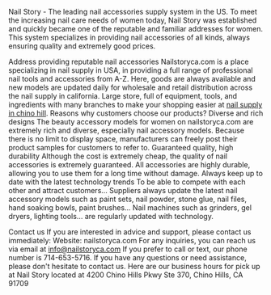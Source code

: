 Nail Story - The leading nail accessories supply system in the US.
To meet the increasing nail care needs of women today, Nail Story was established and quickly became one of the reputable and familiar addresses for women. 
This system specializes in providing nail accessories of all kinds, always ensuring quality and extremely good prices.

Address providing reputable nail accessories
Nailstoryca.com is a place specializing in nail supply in USA, in providing a full range of professional nail tools and accessories from A-Z. 
Here, goods are always available and new models are updated daily for wholesale and retail distribution across the nail supply in california.
Large store, full of equipment, tools, and ingredients with many branches to make your shopping easier at [nail supply in chino hill](https://www.nailstoryca.com).
Reasons why customers choose our products?
Diverse and rich designs
The beauty accessory models for women on nailstoryca.com are extremely rich and diverse, especially nail accessory models.
Because there is no limit to display space, manufacturers can freely post their product samples for customers to refer to.
Guaranteed quality, high durability
Although the cost is extremely cheap, the quality of nail accessories is extremely guaranteed.
All accessories are highly durable, allowing you to use them for a long time without damage.
Always keep up to date with the latest technology trends
To be able to compete with each other and attract customers…
Suppliers always update the latest nail accessory models such as paint sets, nail powder, stone glue, nail files, hand soaking bowls, paint brushes…
Nail machines such as grinders, gel dryers, lighting tools... are regularly updated with technology.

Contact us
If you are interested in advice and support, please contact us immediately:
Website: nailstoryca.com
For any inquiries, you can reach us via email at info@nailstoryca.com
If you prefer to call or text, our phone number is 714-653-5716. 
If you have any questions or need assistance, please don't hesitate to contact us.
Here are our business hours for pick up at Nail Story located at 4200 Chino Hills Pkwy Ste 370, Chino Hills, CA 91709

